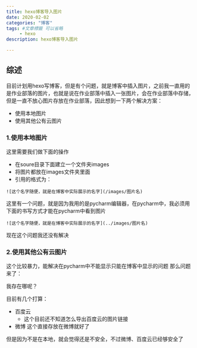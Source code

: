 ```yaml
---
title: hexo博客导入图片
date: 2020-02-02
categories: "博客"
tags: #文章標籤 可以省略
     - hexo
description: hexo博客导入图片

---
```


## 综述

目前计划用hexo写博客，但是有个问题，就是博客中插入图片，之前我一直用的是作业部落的图片，也就是说在作业部落中插入一张图片，会在作业部落中存储，但是一直不放心图片存放在作业部落，因此想到一下两个解决方案：

* 使用本地图片
* 使用其他公有云图片

### 1.使用本地图片

这里需要我们做下面的操作

* 在soure目录下面建立一个文件夹images
* 将图片都放在images文件夹里面
* 引用的格式为：

```
![这个名字随便，就是在博客中实际展示的名字](/images/图片名)
```

这里有一个问题，就是因为我用的是pycharm编辑器，在pycharm中，我必须用下面的书写方式才能在pycharm中看到图片

```
![这个名字随便，就是在博客中实际展示的名字](../images/图片名)
```
现在这个问题我还没有解决

### 2.使用其他公有云图片

这个比较暴力，能解决在pycharm中不能显示只能在博客中显示的问题
那么问题来了：


我存在哪呢？

目前有几个打算：

* 百度云
    * 这个目前还不知道怎么导出百度云的图片链接
* 微博
    这个直接存放在微博就好了
    
但是因为不是在本地，就会觉得还是不安全，不过微博、百度云已经够安全了